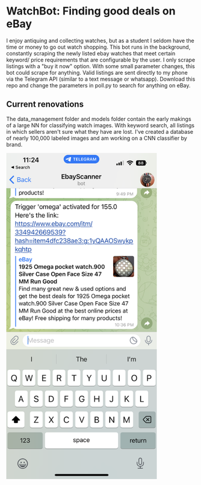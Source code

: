 # WatchBot: Finding good deals on eBay

I enjoy antiquing and collecting watches, but as a student I seldom have the time or money to go out watch shopping. This bot runs in the background, constantly scraping the newly listed ebay watches that meet certain keyword/ price requirements that are configurable by the user. I only scrape listings with a "buy it now" option. With some small parameter changes, this bot could scrape for anything. Valid listings are sent directly to my phone via the Telegram API (similar to a text message or whatsapp). Download this repo and change the parameters in poll.py to search for anything on eBay.

## Current renovations

The data_management folder and models folder contain the early makings of a large NN for classifying watch images. With keyword search, all listings in which sellers aren't sure what they have are lost. I've created a database of nearly 100,000 labeled images and am working on a CNN classifier by brand.

<img src="images/watchbot.PNG" alt="watchbot in action" width="400"/>
